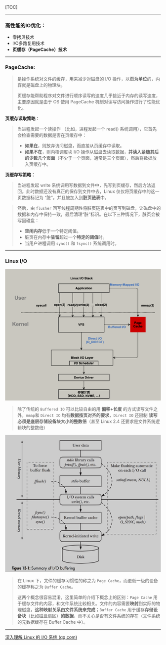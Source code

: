 [TOC]

---

### 高性能的IO优化：

- 零拷贝技术
- I/O多路复用技术
- **页缓存（PageCache）技术**

---

### PageCache:

> 是操作系统对文件的缓存，用来减少对磁盘的 I/O 操作，以**页为单位**的，内容就是磁盘上的物理块。
>
> 页缓存能帮助程序对文件进行顺序读写的速度几乎接近于内存的读写速度，主要原因就是由于 OS 使用 PageCache 机制对读写访问操作进行了性能优化。

**页缓存读取策略**：

> 当进程发起一个读操作 （比如，进程发起一个 read() 系统调用），它首先会检查需要的数据是否在页缓存中：
>
> - **如果在**，则放弃访问磁盘，而直接从页缓存中读取。
> - **如果不在**，则内核调度块 I/O 操作从磁盘去读取数据，**并读入紧随其后的少数几个页面**（不少于一个页面，通常是三个页面），然后将数据放入页缓存中。

**页缓存写策略**：

> 当进程发起 write 系统调用写数据到文件中，先写到页缓存，然后方法返回。此时数据还没有真正的保存到文件中去，Linux 仅仅将页缓存中的这一页数据标记为 “脏”，并且被加入到**脏页链表**中。

> 然后，由 `flusher` 回写线程周期性将脏页链表中的页写到磁盘，让磁盘中的数据和内存中保持一致，最后清理“脏”标识。在以下三种情况下，脏页会被写回磁盘：
>
> - **空闲内存**低于一个特定阈值。
> - 脏页在内存中**驻留**超过一个**特定的阈值**时。
> - 当用户进程调用 `sync()` 和 `fsync()` 系统调用时。

----



### Linux I/O

![image-20230529233548425](\LinuxIO_pic\image-20230529233548425.png)

> 除了传统的 `Buffered IO` 可以比较自由的用 **偏移+长度** 的方式读写文件之外，`mmap`和 `Direct IO` 均有**数据按页对齐的要求**，`Direct IO` 还限制 **读写必须是底层存储设备块大小的整数倍**（甚至 Linux 2.4 还要求是文件系统逻辑块的整数倍）



![image-20230529233601898](LinuxIO_pic\image-20230529233601898.png)

> 在 Linux 下，文件的缓存习惯性的称之为 `Page Cache`，而更低一级的设备的缓存称之为 `Buffer Cache`。
>
> 这两个概念很容易混淆，这里简单的介绍下概念上的区别：`Page Cache` 用于缓存文件的内容，和文件系统比较相关。文件的内容需要**映射**到实际的物理磁盘，**这种映射关系由文件系统来完成**；`Buffer Cache` 用于缓存**存储设备块**（比如磁盘扇区）**的数据**，而不关心是否有文件系统的存在（文件系统的元数据缓存在 Buffer Cache 中）。

---







[深入理解 Linux 的 I/O 系统 (qq.com)](https://mp.weixin.qq.com/s/BXMADDWt_fCe5ST5zveHKw)

